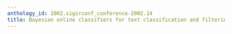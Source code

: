 ```yaml
---
anthology_id: 2002.sigirconf_conference-2002.14
title: Bayesian online classifiers for text classification and filtering
---
```

